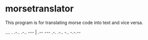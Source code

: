 # morsetranslator
This program is for translating morse code into text and vice versa.

.... . .-.. .-.. --- | .-- --- .-. .-.. -.. -.-.--
